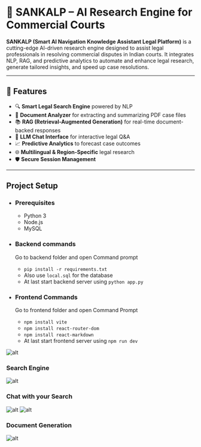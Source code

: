 

# 🧠 SANKALP – AI Research Engine for Commercial Courts

**SANKALP (Smart AI Navigation Knowledge Assistant Legal Platform)** is a cutting-edge AI-driven research engine designed to assist legal professionals in resolving commercial disputes in Indian courts. It integrates NLP, RAG, and predictive analytics to automate and enhance legal research, generate tailored insights, and speed up case resolutions.

---

## 📌 Features

- 🔍 **Smart Legal Search Engine** powered by NLP
- 🧾 **Document Analyzer** for extracting and summarizing PDF case files
- 📚 **RAG (Retrieval-Augmented Generation)** for real-time document-backed responses
- 🧠 **LLM Chat Interface** for interactive legal Q&A
- 📈 **Predictive Analytics** to forecast case outcomes
- 🌐 **Multilingual & Region-Specific** legal research
- 🛡️ **Secure Session Management**

---




## Project Setup

- ### Prerequisites
  - Python 3
  - Node.js
  - MySQL
 
- ### Backend commands
   Go to backend folder and open Command prompt
  - `pip install -r requirements.txt`
  - Also use `local.sql` for the database
  - At last start backend server using `python app.py`


- ### Frontend Commands
  Go to frontend folder and open Command Prompt
  - `npm install vite`
  - `npm install react-router-dom`
  - `npm install react-markdown`
  - At last start frontend server using `npm run dev`
   
![alt](https://cdn.discordapp.com/attachments/1367093626634637408/1367093668854366228/image.png?ex=681354b2&is=68120332&hm=8be852d6ac0902e38a6617e48d3846de1098c10765b942ebb84c83c3e93e3a38&)
### Search Engine
![alt](https://cdn.discordapp.com/attachments/1274787351972937903/1281757756587507814/image.png?ex=6812b1ef&is=6811606f&hm=189c0df941e896c74d85d8a07dcbfaa4d0ec7337fc6838c16b42d40e920a0858&)
### Chat with your Search
![alt](https://cdn.discordapp.com/attachments/1367093626634637408/1367094641240834090/image.png?ex=68135599&is=68120419&hm=17156ad3614f09e7507df45231b00c567ea8fcbab000a88d190e28ef233bcb7a&)
![alt](https://cdn.discordapp.com/attachments/1367093626634637408/1367094041795362909/image.png?ex=6813550a&is=6812038a&hm=18a7bda29f970f8619989c380621d0c755c3615ea61f533d4667e4535a109c8b&)
### Document Generation
![alt](https://cdn.discordapp.com/attachments/1367093626634637408/1367094584500555850/image.png?ex=6813558c&is=6812040c&hm=3eacbf157f39425f07a4b8be638c0d09e4baacc6cf56bd1e6954f8492dc4dd3a&)